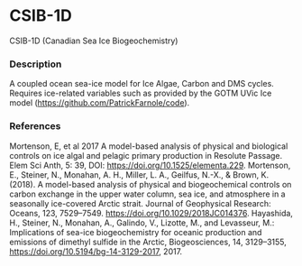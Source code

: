 # CSIB-1D
CSIB-1D (Canadian Sea Ice Biogeochemistry)

### Description
A coupled ocean sea-ice model for Ice Algae, Carbon and DMS cycles. 
Requires ice-related variables such as provided by the GOTM UVic Ice model (https://github.com/PatrickFarnole/code).

### References
Mortenson, E, et al 2017 A model-based analysis of physical and biological controls on ice algal and pelagic primary production in Resolute Passage. Elem Sci Anth, 5: 39, DOI: https://doi.org/10.1525/elementa.229.
Mortenson, E., Steiner, N., Monahan, A. H., Miller, L. A., Geilfus, N.-X., & Brown, K. (2018). A model-based analysis of physical and biogeochemical controls on carbon exchange in the upper water column, sea ice, and atmosphere in a seasonally ice-covered Arctic strait. Journal of Geophysical Research: Oceans, 123, 7529–7549. https://doi.org/10.1029/2018JC014376.
Hayashida, H., Steiner, N., Monahan, A., Galindo, V., Lizotte, M., and Levasseur, M.: Implications of sea-ice biogeochemistry for oceanic production and emissions of dimethyl sulfide in the Arctic, Biogeosciences, 14, 3129–3155, https://doi.org/10.5194/bg-14-3129-2017, 2017.
